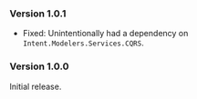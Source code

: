 ### Version 1.0.1

- Fixed: Unintentionally had a dependency on `Intent.Modelers.Services.CQRS`.

### Version 1.0.0

Initial release.